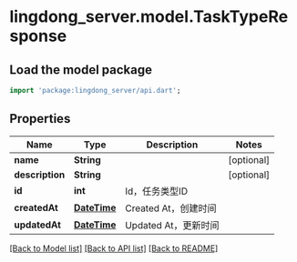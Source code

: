 # lingdong_server.model.TaskTypeResponse

## Load the model package
```dart
import 'package:lingdong_server/api.dart';
```

## Properties
Name | Type | Description | Notes
------------ | ------------- | ------------- | -------------
**name** | **String** |  | [optional] 
**description** | **String** |  | [optional] 
**id** | **int** | Id，任务类型ID | 
**createdAt** | [**DateTime**](DateTime.md) | Created At，创建时间 | 
**updatedAt** | [**DateTime**](DateTime.md) | Updated At，更新时间 | 

[[Back to Model list]](../README.md#documentation-for-models) [[Back to API list]](../README.md#documentation-for-api-endpoints) [[Back to README]](../README.md)


